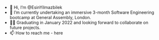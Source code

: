 - 👋 Hi, I’m @EsinYilmazbilek
- 🌱 I’m currently undertaking an immersive 3-month Software Engineering bootcamp at General Assembly, London.
- 🤝🏿 Graduating in January 2022 and looking forward to collaborate on future projects.
- 📫 How to reach me - here 

<!---
EsinYilmazbilek/EsinYilmazbilek is a ✨ special ✨ repository because its `README.md` (this file) appears on your GitHub profile.
You can click the Preview link to take a look at your changes.
--->
